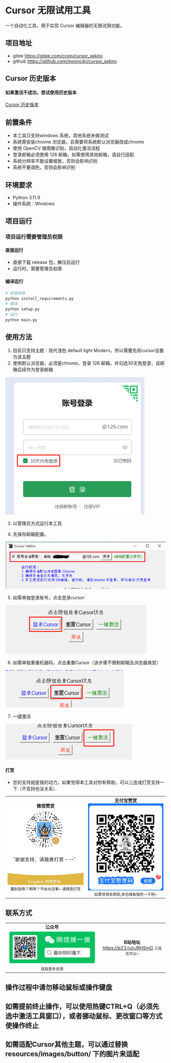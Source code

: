 # Cursor 无限试用工具

一个自动化工具，用于实现 Cursor 编辑器的无限试用功能。

## 项目地址

- gitee
    https://gitee.com/ccpp/cursor_sekiro
- github
    https://github.com/moonciki/cursor_sekiro

## Cursor 历史版本
#### 如果激活不成功，尝试使用历史版本
[Cursor 历史版本](./doc/help/md/cursor_history_version.md)

## 前置条件
- 本工具只支持windows 系统，其他系统未做测试
- 系统需安装chrome 浏览器，且需要将系统默认浏览器改成chrome
- 使用 OpenCV 做图像识别，自动化激活流程
- 登录邮箱必须使用 126 邮箱，如需使用其他邮箱，请自行适配
- 系统分辨率不能设置缩放，否则会影响识别
- 系统不要调色，否则会影响识别

## 环境要求
- Python 3.11.9
- 操作系统：Windows

## 项目运行
### 项目运行需要管理员权限

#### 直接运行
- 直接下载 release 包，解压后运行
- 运行时，需要管理员权限
#### 编译运行
```bash
# 安装依赖
python install_requirements.py
# 编译
python setup.py
# 运行
python main.py
```


## 使用方法
1. 目前只支持主题：现代浅色 default light Modern，所以需要先将cursor设置为该主题
2. 使用默认浏览器，必须是chrome，登录 126 邮箱，并勾选30天免登录，该邮箱后续作为登录邮箱

![email-login](./doc/help/email-login.png)

3. 以管理员方式运行本工具

4. 先保存邮箱配置。


![email-save](./doc/help/email-save.png)

5. 如需单独登录账号，点击登录cursor

![cursor-login](./doc/help/cursor-login.png)

6. 如需单独重置机器码，点击重置Cursor（该步骤不限制邮箱及浏览器类型）

![cursor-reset](./doc/help/cursor-reset.png)

7. 一键激活

![cursor-active](./doc/help/cursor-active.png)

#### 打赏
* 您的支持就是我的动力，如果觉得本工具对你有帮助，可以三连或打赏支持一下（不支持也没关系）
<div align="center">
<table>
<tr>

<td align="center">
<b>微信赞赏</b><br>
<img src="./doc/help/img/wx_zsm.png" width="300" alt="微信赞赏码"><br>
<small>要到饭咧？啊咧？不给也没事~ 请随意打赏</small>
</td>
<td align="center">
<b>支付宝赞赏</b><br>
<img src="./doc/help/img/zfb_zsm.png" width="300" alt="支付宝赞赏码"><br>
<small>如果觉得有帮助,来包辣条犒劳一下吧~</small>
</td>

</tr>
</table>
</div>

## 联系方式

<div align="center">
<table>
<tr>
<td align="center">
<b>公众号</b><br>
<img src="./doc/help/img/gongzhonghao.png" width="500" alt="微信公众号-曼哈顿阿童木"><br>
<small>获取更多资源</small>
</td>
<td align="center">
<b>B站地址</b><br>
<a href="https://b23.tv/rJRHSmG">https://b23.tv/rJRHSmG</a>
<small>三连也可以~</small>
</td>
</tr>
</table>
</div>


## 操作过程中请勿移动鼠标或操作键盘
## 如需提前终止操作，可以使用热键CTRL+Q（必须先选中激活工具窗口），或者挪动鼠标、更改窗口等方式使操作终止

## 如需适配Cursor其他主题，可以通过替换 resources/images/button/ 下的图片来适配



